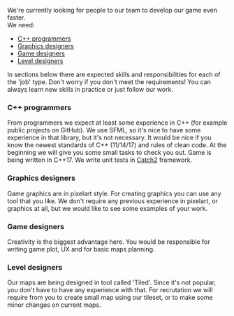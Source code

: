 We're currently looking for people to our team to develop our game even faster.<br>
We need:
- [C++ programmers](#c-programmers)
- [Graphics designers](#graphics-designers)
- [Game designers](#game-designers)
- [Level designers](#level-designers)

In sections below there are expected skills and responsibilities for each of the 'job' type. Don't worry if you don't meet the requirements! You can always learn new skills in practice or just follow our work.

### C++ programmers
From programmers we expect at least some experience in C++ (for example public projects on GitHub). We use SFML, so it's nice to have some experience in that library, but it's not necessary. It would be nice if you know the newest standards of C++ (11/14/17) and rules of clean code. At the beginning we will give you some small tasks to check you out. Game is being written in C++17. We write unit tests in [Catch2](https://github.com/catchorg/Catch2) framework.

### Graphics designers
Game graphics are in pixelart style. For creating graphics you can use any tool that you like. We don't require any previous experience in pixelart, or graphics at all, but we would like to see some examples of your work.

### Game designers
Creativity is the biggest advantage here. You would be responsible for writing game plot, UX and for basic maps planning. 

### Level designers
Our maps are being designed in tool called 'Tiled'. Since it's not popular, you don't have to have any experience with that. For recrutation we will require from you to create small map using our tileset, or to make some minor changes on current maps.

